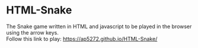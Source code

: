 # HTML-Snake

The Snake game written in HTML and javascript to be played in the browser using the arrow keys.  
Follow this link to play: https://ap5272.github.io/HTML-Snake/
